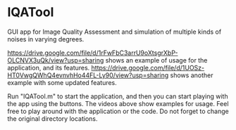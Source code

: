 # IQATool

GUI app for Image Quality Assessment and simulation of multiple kinds of noises in varying degrees.

https://drive.google.com/file/d/1rFwFbC3arrU9oXtsgrXbP-OLCNVX3uQk/view?usp=sharing shows an example of usage for the application, and its features.
https://drive.google.com/file/d/1UOSz-HT0VwgQWhQ4evnvhHo44FL-Ly90/view?usp=sharing shows another example with some updated features.

Run "IQATool.m" to start the application, and then you can start playing with the app using the buttons. The videos above show examples for usage. Feel free to play around with the application or the code. Do not forget to change the original directory locations.
